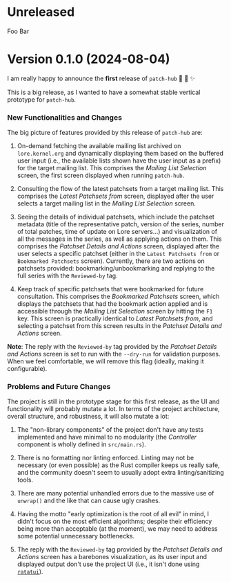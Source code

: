# Unreleased

Foo Bar

# Version 0.1.0 (2024-08-04)

I am really happy to announce the **first** release of `patch-hub` :tada: :confetti_ball: :sparkles:

This is a big release, as I wanted to have a somewhat stable vertical prototype for `patch-hub`.

### New Functionalities and Changes

The big picture of features provided by this release of `patch-hub` are:

1. On-demand fetching the available mailing list archived on `lore.kernel.org` and dynamically displaying them based on the buffered user input (i.e., the available lists shown have the user input as a prefix) for the target mailing list. This comprises the _Mailing List Selection_ screen, the first screen displayed when running `patch-hub`.

2. Consulting the flow of the latest patchsets from a target mailing list. This comprises the _Latest Patchsets from_ screen, displayed after the user selects a target mailing list in the _Mailing List Selection_ screen.

3. Seeing the details of individual patchsets, which include the patchset metadata (title of the representative patch, version of the series, number of total patches, time of update on Lore servers...) and visualization of all the messages in the series, as well as applying actions on them. This comprises the _Patchset Details and Actions_ screen, displayed after the user selects a specific patchset (either in the `Latest Patchsets from` or `Bookmarked Patchsets` screen). Currently, there are two actions on patchsets provided: bookmarking/unbookmarking and replying to the full series with the `Reviewed-by` tag.

4. Keep track of specific patchsets that were bookmarked for future consultation. This comprises the _Bookmarked Patchsets_ screen, which displays the patchsets that had the bookmark action applied and is accessible through the _Mailing List Selection_ screen by hitting the `F1` key. This screen is practically identical to _Latest Patchsets from_, and selecting a patchset from this screen results in the _Patchset Details and Actions_ screen.

**Note**: The reply with the `Reviewed-by` tag provided by the _Patchset Details and Actions_ screen is set to run with the `--dry-run` for validation purposes.  When we feel comfortable, we will remove this flag (ideally, making it configurable).

### Problems and Future Changes

The project is still in the prototype stage for this first release, as the UI and functionality will probably mutate a lot. In terms of the project architecture, overall structure, and robustness, it will also mutate a lot: 

1. The "non-library components" of the project don't have any tests implemented and have minimal to no modularity (the _Controller_ component is wholly defined in `src/main.rs`).

2. There is no formatting nor linting enforced. Linting may not be necessary (or even possible) as the Rust compiler keeps us really safe, and the community doesn't seem to usually adopt extra linting/sanitizing tools.

3. There are many potential unhandled errors due to the massive use of `unwrap()` and the like that can cause ugly crashes.

4. Having the motto "early optimization is the root of all evil" in mind, I didn't focus on the most efficient algorithms; despite their efficiency being more than acceptable (at the moment), we may need to address some potential unnecessary bottlenecks.

5.  The reply with the `Reviewed-by` tag provided by the _Patchset Details and Actions_ screen has a barebones visualization, as its user input and displayed output don't use the project UI (i.e., it isn't done using [`ratatui`](https://ratatui.rs/)).
